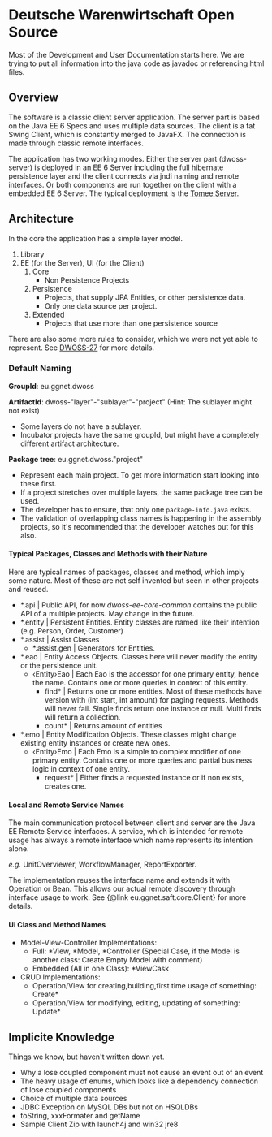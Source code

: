 Deutsche Warenwirtschaft Open Source
====================================

Most of the Development and User Documentation starts here. We are trying to put all information into
the java code as javadoc or referencing html files.

Overview
--------

The software is a classic client server application. The server part is based on the Java EE 6 Specs and uses multiple
data sources. The client is a fat Swing Client, which is constantly merged to JavaFX. The connection is made through
classic remote interfaces.

The application has two working modes. Either the server part (dwoss-server) is deployed in an EE 6 Server including
the full hibernate persistence layer and the client connects via jndi naming and remote interfaces.
Or both components are run together on the client with a embedded EE 6 Server.
The typical deployment is the [Tomee Server](http://tomee.apache.org).

Architecture
------------

In the core the application has a simple layer model.

1. Library
2. EE (for the Server), UI (for the Client)
	1. Core
		- Non Persistence Projects
	2. Persistence
		- Projects, that supply JPA Entities, or other persistence data.
		- Only one data source per project.
	2. Extended
		- Projects that use more than one persistence source

There are also some more rules to consider, which we were not yet able to represent.
See [DWOSS-27](http://overload.ahrensburg.gg-net.de/jira/browse/DWOSS-27) for more details.

### Default Naming ###

**GroupId**: eu.ggnet.dwoss

**ArtifactId**: dwoss-"layer"-"sublayer"-"project" (Hint: The sublayer might not exist)

 - Some layers do not have a sublayer.
 - Incubator projects have the same groupId, but might have a completely different artifact architecture.

**Package tree**: eu.ggnet.dwoss."project"

 - Represent each main project. To get more information start looking into these first.
 - If a project stretches over multiple layers, the same package tree can be used.
 - The developer has to ensure, that only one ```package-info.java``` exists.
 - The validation of overlapping class names is happening in the assembly projects,
   so it's recommended that the developer watches out for this also.

#### Typical Packages, Classes and Methods with their Nature ####

Here are typical names of packages, classes and method, which imply some nature. Most of these are not self invented
but seen in other projects and reused.

 - \*.api | Public API, for now *dwoss-ee-core-common* contains the public API of a multiple projects. May change in
   the future.
 - \*.entity | Persistent Entities. Entity classes are named like their intention (e.g. Person, Order, Customer)
 - \*.assist | Assist Classes
	- \*.assist.gen | Generators for Entities.
 - \*.eao | Entity Access Objects. Classes here will never modify the entity or the persistence unit.
	- ‹Entity›Eao | Each Eao is the accessor for one primary entity, hence the name. Contains one or more queries
	  in context of this entity.
		- find\* | Returns one or more entities. Most of these methods have version with (int start, int amount)
		  for paging requests. Methods will never fail. Single finds return one instance or null. Multi finds will
		  return a collection.
		- count\* | Returns amount of entities
 - *.emo | Entity Modification Objects. These classes might change existing entity instances or create new ones.
	- ‹Entity›Emo | Each Emo is a simple to complex modifier of one primary entity. Contains one or more queries
	  and partial business logic in context of one entity.
		- request\* | Either finds a requested instance or if non exists, creates one.

#### Local and Remote Service Names ####

The main communication protocol between client and server are the Java EE Remote Service interfaces. A service, which is
intended for remote usage has always a remote interface which name represents its intention alone.

_e.g._ UnitOverviewer, WorkflowManager, ReportExporter.

The implementation reuses the interface name and extends it with Operation or Bean. This allows our actual remote discovery
through interface usage to work. See {@link eu.ggnet.saft.core.Client} for more details.


#### Ui Class and Method Names ####

 - Model-View-Controller Implementations:
	- Full: \*View, \*Model, \*Controller (Special Case, if the Model is another class: Create Empty Model with comment)
	- Embedded (All in one Class): \*ViewCask
 - CRUD Implementations:
	- Operation/View for creating,building,first time usage of something: Create\*
	- Operation/View for modifying, editing, updating of something: Update\*

Implicite Knowledge
-------------------

Things we know, but haven't written down yet.

 - Why a lose coupled component must not cause an event out of an event
 - The heavy usage of enums, which looks like a dependency connection of lose coupled components
 - Choice of multiple data sources
 - JDBC Exception on MySQL DBs but not on HSQLDBs
 - toString, xxxFormater and getName
 - Sample Client Zip with launch4j and win32 jre8

